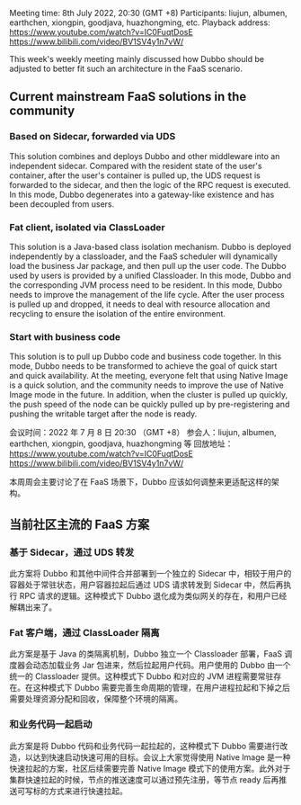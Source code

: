 Meeting time: 8th July 2022, 20:30 (GMT +8)
Participants: liujun, albumen, earthchen, xiongpin, goodjava, huazhongming, etc.
Playback address: https://www.youtube.com/watch?v=IC0FuqtDosE
https://www.bilibili.com/video/BV1SV4y1n7vW/

This week's weekly meeting mainly discussed how Dubbo should be adjusted to better fit such an architecture in the FaaS scenario.

## Current mainstream FaaS solutions in the community

### Based on Sidecar, forwarded via UDS
This solution combines and deploys Dubbo and other middleware into an independent sidecar. Compared with the resident state of the user's container, after the user's container is pulled up, the UDS request is forwarded to the sidecar, and then the logic of the RPC request is executed. In this mode, Dubbo degenerates into a gateway-like existence and has been decoupled from users.

### Fat client, isolated via ClassLoader
This solution is a Java-based class isolation mechanism. Dubbo is deployed independently by a classloader, and the FaaS scheduler will dynamically load the business Jar package, and then pull up the user code. The Dubbo used by users is provided by a unified Classloader. In this mode, Dubbo and the corresponding JVM process need to be resident. In this mode, Dubbo needs to improve the management of the life cycle. After the user process is pulled up and dropped, it needs to deal with resource allocation and recycling to ensure the isolation of the entire environment.

### Start with business code
This solution is to pull up Dubbo code and business code together. In this mode, Dubbo needs to be transformed to achieve the goal of quick start and quick availability. At the meeting, everyone felt that using Native Image is a quick solution, and the community needs to improve the use of Native Image mode in the future. In addition, when the cluster is pulled up quickly, the push speed of the node can be quickly pulled up by pre-registering and pushing the writable target after the node is ready.

会议时间：2022 年 7 月 8 日 20:30 （GMT +8）
参会人：liujun, albumen, earthchen, xiongpin, goodjava, huazhongming 等
回放地址：https://www.youtube.com/watch?v=IC0FuqtDosE
https://www.bilibili.com/video/BV1SV4y1n7vW/

本周周会主要讨论了在 FaaS 场景下，Dubbo 应该如何调整来更适配这样的架构。

## 当前社区主流的 FaaS 方案

### 基于 Sidecar，通过 UDS 转发
此方案将 Dubbo 和其他中间件合并部署到一个独立的 Sidecar 中，相较于用户的容器处于常驻状态，用户容器拉起后通过 UDS 请求转发到 Sidecar 中，然后再执行 RPC 请求的逻辑。这种模式下 Dubbo 退化成为类似网关的存在，和用户已经解耦出来了。

### Fat 客户端，通过 ClassLoader 隔离
此方案是基于 Java 的类隔离机制，Dubbo 独立一个 Classloader 部署，FaaS 调度器会动态加载业务 Jar 包进来，然后拉起用户代码。用户使用的 Dubbo 由一个统一的 Classloader 提供。这种模式下 Dubbo 和对应的 JVM 进程需要常驻存在。在这种模式下 Dubbo 需要完善生命周期的管理，在用户进程拉起和下掉之后需要处理资源分配和回收，保障整个环境的隔离。

### 和业务代码一起启动
此方案是将 Dubbo 代码和业务代码一起拉起的，这种模式下 Dubbo 需要进行改造，以达到快速启动快速可用的目标。会议上大家觉得使用 Native Image 是一种快速拉起的方案，社区后续需要完善 Native Image 模式下的使用方案。此外对于集群快速拉起的时候，节点的推送速度可以通过预先注册，等节点 ready 后再推送可写标的方式来进行快速拉起。
